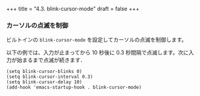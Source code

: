 +++
title = "4.3. blink-cursor-mode"
draft = false
+++
### カーソルの点滅を制御
ビルトインの `blink-cursor-mode` を設定してカーソルの点滅を制御します。

以下の例では、入力が止まってから 10 秒後に 0.3 秒間隔で点滅します。次に入力が始まるまで点滅が続きます．

```elisp
(setq blink-cursor-blinks 0)
(setq blink-cursor-interval 0.3)
(setq blink-cursor-delay 10)
(add-hook 'emacs-startup-hook . blink-cursor-mode)
```
